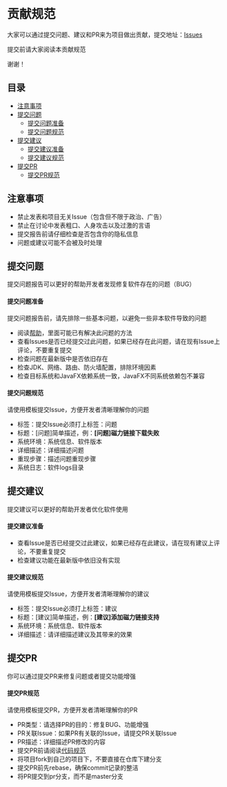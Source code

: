 # 贡献规范

大家可以通过提交问题、建议和PR来为项目做出贡献，提交地址：[Issues](https://gitee.com/acgist/snail/issues)

提交前请大家阅读本贡献规范

谢谢！

## 目录

* [注意事项](#注意事项)
* [提交问题](#提交问题)
	* [提交问题准备](#提交问题准备)
	* [提交问题规范](#提交问题规范)
* [提交建议](#提交建议)
	* [提交建议准备](#提交建议准备)
	* [提交建议规范](#提交建议规范)
* [提交PR](#提交PR)
	* [提交PR规范](#提交PR规范)

## 注意事项

* 禁止发表和项目无关Issue（包含但不限于政治、广告）
* 禁止在讨论中发表粗口、人身攻击以及过激的言语
* 提交报告前请仔细检查是否包含你的隐私信息
* 问题或建议可能不会被及时处理

## 提交问题

提交问题报告可以更好的帮助开发者发现修复软件存在的问题（BUG）

#### 提交问题准备

提交问题报告前，请先排除一些基本问题，以避免一些非本软件导致的问题

* 阅读[帮助](https://gitee.com/acgist/snail/wikis)，里面可能已有解决此问题的方法
* 查看Issues是否已经提交过此问题，如果已经存在此问题，请在现有Issue上评论，不要重复提交
* 检查问题在最新版中是否依旧存在
* 检查JDK、网络、路由、防火墙配置，排除环境因素
* 检查目标系统和JavaFX依赖系统一致，JavaFX不同系统依赖包不兼容

#### 提交问题规范

请使用模板提交Issue，方便开发者清晰理解你的问题

* 标签：提交Issue必须打上标签：问题
* 标题：[问题]简单描述，例：**[问题]磁力链接下载失败**
* 系统环境：系统信息、软件版本
* 详细描述：详细描述问题
* 重现步骤：描述问题重现步骤
* 系统日志：软件logs目录

## 提交建议

提交建议可以更好的帮助开发者优化软件使用

#### 提交建议准备

* 查看Issue是否已经提交过此建议，如果已经存在此建议，请在现有建议上评论，不要重复提交
* 检查建议功能在最新版中依旧没有实现

#### 提交建议规范

请使用模板提交Issue，方便开发者清晰理解你的建议

* 标签：提交Issue必须打上标签：建议
* 标题：[建议]简单描述，例：**[建议]添加磁力链接支持**
* 系统环境：系统信息、软件版本
* 详细描述：请详细描述建议及其带来的效果

## 提交PR

你可以通过提交PR来修复问题或者提交功能增强

#### 提交PR规范

请使用模板提交PR，方便开发者清晰理解你的PR

* PR类型：请选择PR的目的：修复BUG、功能增强
* PR关联Issue：如果PR有关联的Issue，请提交PR关联Issue
* PR描述：详细描述PR修改的内容
* 提交PR前请阅读[代码规范](./CODE_OF_CONDUCT.md)
* 将项目fork到自己的项目下，不要直接在仓库下建分支
* 提交PR前先rebase，确保commit记录的整洁
* 将PR提交到pr分支，而不是master分支
